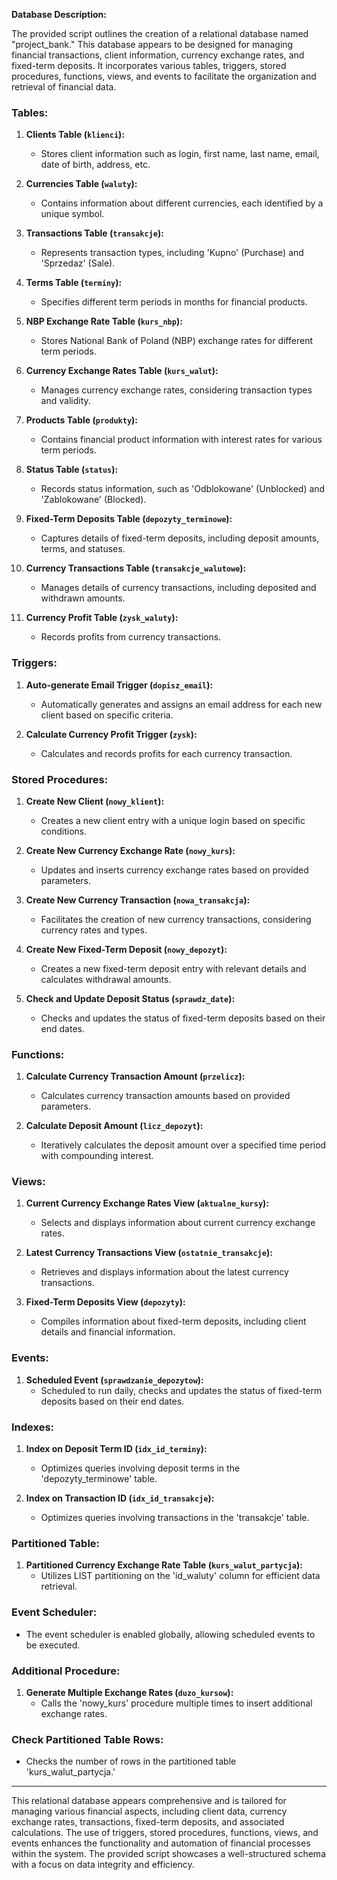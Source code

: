 **Database Description:**

The provided script outlines the creation of a relational database named "project_bank." 
This database appears to be designed for managing financial transactions, client information, 
currency exchange rates, and fixed-term deposits. It incorporates various tables, triggers, stored procedures, 
functions, views, and events to facilitate the organization and retrieval of financial data.

### **Tables:**

1. **Clients Table (`klienci`):**
   - Stores client information such as login, first name, last name, email, date of birth, address, etc.

2. **Currencies Table (`waluty`):**
   - Contains information about different currencies, each identified by a unique symbol.

3. **Transactions Table (`transakcje`):**
   - Represents transaction types, including 'Kupno' (Purchase) and 'Sprzedaz' (Sale).

4. **Terms Table (`terminy`):**
   - Specifies different term periods in months for financial products.

5. **NBP Exchange Rate Table (`kurs_nbp`):**
   - Stores National Bank of Poland (NBP) exchange rates for different term periods.

6. **Currency Exchange Rates Table (`kurs_walut`):**
   - Manages currency exchange rates, considering transaction types and validity.

7. **Products Table (`produkty`):**
   - Contains financial product information with interest rates for various term periods.

8. **Status Table (`status`):**
   - Records status information, such as 'Odblokowane' (Unblocked) and 'Zablokowane' (Blocked).

9. **Fixed-Term Deposits Table (`depozyty_terminowe`):**
   - Captures details of fixed-term deposits, including deposit amounts, terms, and statuses.

10. **Currency Transactions Table (`transakcje_walutowe`):**
    - Manages details of currency transactions, including deposited and withdrawn amounts.

11. **Currency Profit Table (`zysk_waluty`):**
    - Records profits from currency transactions.

### **Triggers:**

1. **Auto-generate Email Trigger (`dopisz_email`):**
   - Automatically generates and assigns an email address for each new client based on specific criteria.

2. **Calculate Currency Profit Trigger (`zysk`):**
   - Calculates and records profits for each currency transaction.

### **Stored Procedures:**

1. **Create New Client (`nowy_klient`):**
   - Creates a new client entry with a unique login based on specific conditions.

2. **Create New Currency Exchange Rate (`nowy_kurs`):**
   - Updates and inserts currency exchange rates based on provided parameters.

3. **Create New Currency Transaction (`nowa_transakcja`):**
   - Facilitates the creation of new currency transactions, considering currency rates and types.

4. **Create New Fixed-Term Deposit (`nowy_depozyt`):**
   - Creates a new fixed-term deposit entry with relevant details and calculates withdrawal amounts.

5. **Check and Update Deposit Status (`sprawdz_date`):**
   - Checks and updates the status of fixed-term deposits based on their end dates.

### **Functions:**

1. **Calculate Currency Transaction Amount (`przelicz`):**
   - Calculates currency transaction amounts based on provided parameters.

2. **Calculate Deposit Amount (`licz_depozyt`):**
   - Iteratively calculates the deposit amount over a specified time period with compounding interest.

### **Views:**

1. **Current Currency Exchange Rates View (`aktualne_kursy`):**
   - Selects and displays information about current currency exchange rates.

2. **Latest Currency Transactions View (`ostatnie_transakcje`):**
   - Retrieves and displays information about the latest currency transactions.

3. **Fixed-Term Deposits View (`depozyty`):**
   - Compiles information about fixed-term deposits, including client details and financial information.

### **Events:**

1. **Scheduled Event (`sprawdzanie_depozytow`):**
   - Scheduled to run daily, checks and updates the status of fixed-term deposits based on their end dates.

### **Indexes:**

1. **Index on Deposit Term ID (`idx_id_terminy`):**
   - Optimizes queries involving deposit terms in the 'depozyty_terminowe' table.

2. **Index on Transaction ID (`idx_id_transakcje`):**
   - Optimizes queries involving transactions in the 'transakcje' table.

### **Partitioned Table:**

1. **Partitioned Currency Exchange Rate Table (`kurs_walut_partycja`):**
   - Utilizes LIST partitioning on the 'id_waluty' column for efficient data retrieval.

### **Event Scheduler:**

- The event scheduler is enabled globally, allowing scheduled events to be executed.

### **Additional Procedure:**

1. **Generate Multiple Exchange Rates (`duzo_kursow`):**
   - Calls the 'nowy_kurs' procedure multiple times to insert additional exchange rates.

### **Check Partitioned Table Rows:**

- Checks the number of rows in the partitioned table 'kurs_walut_partycja.'

---

This relational database appears comprehensive and is tailored for managing various financial aspects, including client data, currency exchange rates, 
transactions, fixed-term deposits, and associated calculations. The use of triggers, stored procedures, functions, views, 
and events enhances the functionality and automation of financial processes within the system. 
The provided script showcases a well-structured schema with a focus on data integrity and efficiency.

